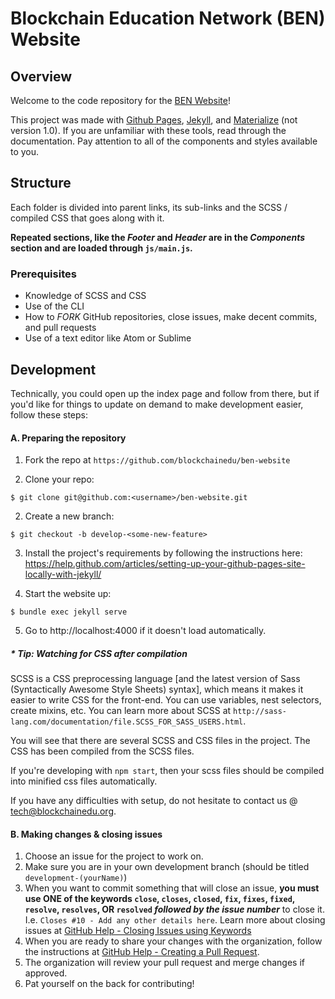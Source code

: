# Blockchain Education Network (BEN) Website

## Overview

Welcome to the code repository for the [BEN Website](https://www.blockchainedu.org)!

This project was made with [Github Pages](https://pages.github.com/), [Jekyll](https://jekyllrb.com/), and [Materialize](http://materializecss.com/) (not version 1.0). If you are unfamiliar with these tools, read through the documentation. Pay attention to all of the components and styles available to you.

## Structure

Each folder is divided into parent links, its sub-links and the SCSS / compiled CSS that goes along with it.

**Repeated sections, like the _Footer_ and _Header_ are in the *Components* section and are loaded through `js/main.js`.**

### Prerequisites

  * Knowledge of SCSS and CSS
  * Use of the CLI
  * How to _FORK_ GitHub repositories, close issues, make decent commits, and pull requests
  * Use of a text editor like Atom or Sublime

## Development

Technically, you could open up the index page and follow from there, but if you'd like for things to update on demand to make development easier, follow these steps:

#### A. Preparing the repository

1. Fork the repo at `https://github.com/blockchainedu/ben-website`

2. Clone your repo:
```
$ git clone git@github.com:<username>/ben-website.git
```

2. Create a new branch:
```
$ git checkout -b develop-<some-new-feature>
```

3. Install the project's requirements by following the instructions here: https://help.github.com/articles/setting-up-your-github-pages-site-locally-with-jekyll/

4. Start the website up:
```
$ bundle exec jekyll serve
```

5. Go to http://localhost:4000 if it doesn't load automatically.


  ##### * Tip: Watching for CSS after compilation

  SCSS is a CSS preprocessing language [and the latest version of Sass (Syntactically Awesome Style Sheets) syntax], which means it makes it easier to write CSS for the front-end. You can use variables, nest selectors, create mixins, etc. You can learn more about SCSS at `http://sass-lang.com/documentation/file.SCSS_FOR_SASS_USERS.html`.

  You will see that there are several SCSS and CSS files in the project. The CSS has been compiled from the SCSS files.

  If you're developing with `npm start`, then your scss files should be compiled into minified css files automatically.

  If you have any difficulties with setup, do not hesitate to contact us @ [tech@blockchainedu.org](mailto:tech@blockchainedu.org).


#### B. Making changes & closing issues

1. Choose an issue for the project to work on.
2. Make sure you are in your own development branch (should be titled `development-(yourName)`)
3. When you want to commit something that will close an issue, **you must use ONE of the keywords
`close`,
`closes`,
`closed`,
`fix`,
`fixes`,
`fixed`,
`resolve`,
`resolves`, OR
`resolved`
_followed by the issue number_** to close it. I.e. `Closes #10 - Add any other details here`. Learn more about closing issues at [GitHub Help - Closing Issues using Keywords](https://help.github.com/articles/closing-issues-using-keywords/)
4. When you are ready to share your changes with the organization, follow the instructions at [GitHub Help - Creating a Pull Request](https://help.github.com/articles/creating-a-pull-request/).
5. The organization will review your pull request and merge changes if approved.
6. Pat yourself on the back for contributing!

